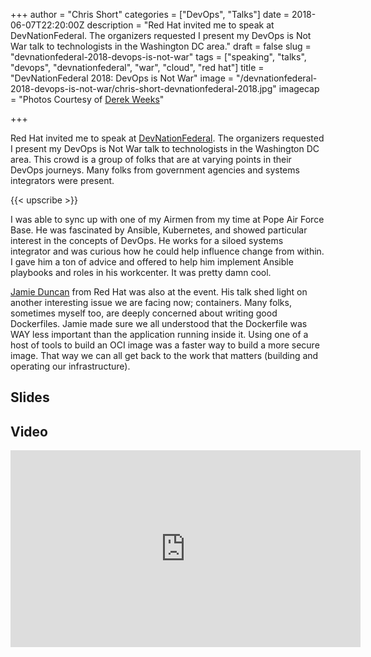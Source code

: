 +++
author = "Chris Short"
categories = ["DevOps", "Talks"]
date = 2018-06-07T22:20:00Z
description = "Red Hat invited me to speak at DevNationFederal. The organizers requested I present my DevOps is Not War talk to technologists in the Washington DC area."
draft = false
slug = "devnationfederal-2018-devops-is-not-war"
tags = ["speaking", "talks", "devops", "devnationfederal", "war", "cloud", "red hat"]
title = "DevNationFederal 2018: DevOps is Not War"
image = "/devnationfederal-2018-devops-is-not-war/chris-short-devnationfederal-2018.jpg"
imagecap = "Photos Courtesy of [Derek Weeks](https://twitter.com/weekstweets)"

+++

Red Hat invited me to speak at [DevNationFederal](https://devnationfederal.org/). The organizers requested I present my DevOps is Not War talk to technologists in the Washington DC area. This crowd is a group of folks that are at varying points in their DevOps journeys. Many folks from government agencies and systems integrators were present.

{{< upscribe >}}

I was able to sync up with one of my Airmen from my time at Pope Air Force Base. He was fascinated by Ansible, Kubernetes, and showed particular interest in the concepts of DevOps. He works for a siloed systems integrator and was curious how he could help influence change from within. I gave him a ton of advice and offered to help him implement Ansible playbooks and roles in his workcenter. It was pretty damn cool.

<script async src="//pagead2.googlesyndication.com/pagead/js/adsbygoogle.js"></script>
<ins class="adsbygoogle"
     style="display:block; text-align:center;"
     data-ad-layout="in-article"
     data-ad-format="fluid"
     data-ad-client="ca-pub-8972983586873269"
     data-ad-slot="4663018952"></ins>
<script>
     (adsbygoogle = window.adsbygoogle || []).push({});
</script>

[Jamie Duncan](https://www.linkedin.com/in/jamieeduncan/) from Red Hat was also at the event. His talk shed light on another interesting issue we are facing now; containers. Many folks, sometimes myself too, are deeply concerned about writing good Dockerfiles. Jamie made sure we all understood that the Dockerfile was WAY less important than the application running inside it. Using one of a host of tools to build an OCI image was a faster way to build a more secure image. That way we can all get back to the work that matters (building and operating our infrastructure).

## Slides

<script async class="speakerdeck-embed" data-id="1c41b7a3ac2f4e4d942cd5e143e27157" data-ratio="1.77777777777778" src="//speakerdeck.com/assets/embed.js"></script>

## Video

<iframe width="560" height="315" src="https://www.youtube-nocookie.com/embed/bnyDETdyNfw" frameborder="0" allow="autoplay; encrypted-media" allowfullscreen></iframe>